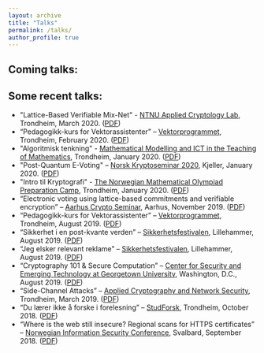 ```yaml
---
layout: archive
title: "Talks"
permalink: /talks/
author_profile: true
---
```


## Coming talks:


## Some recent talks:

* "Lattice-Based Verifiable Mix-Net" - [NTNU Applied Cryptology Lab](https://www.ntnu.edu/iik/nacl-lab), Trondheim, March 2020. ([PDF](https://tjerandsilde.no/files/Lattice_Based_Verifiable_Mix_Net.pdf))
* “Pedagogikk-kurs for Vektorassistenter” – [Vektorprogrammet](https://vektorprogrammet.no), Trondheim, February 2020. ([PDF](https://tjerandsilde.no/files/Pedagogikk_kurs_for_vektorprogrammet_FEB20.pdf))
* "Algoritmisk tenkning" - [Mathematical Modelling and ICT in the Teaching of Mathematics](https://www.ntnu.edu/studies/courses/SKOLE6232), Trondheim, January 2020. ([PDF](https://tjerandsilde.no/files/algoritmisktankegang.pdf))
* "Post-Quantum E-Voting" – [Norsk Kryptoseminar 2020](https://wiki.math.ntnu.no/nks/nks20), Kjeller, January 2020. ([PDF](https://tjerandsilde.no/files/NKS2020.pdf))
* "Intro til Kryptografi" - [The Norwegian Mathematical Olympiad Preparation Camp](https://abelkonkurransen.no/en), Trondheim, January 2020. ([PDF](https://tjerandsilde.no/files/Abelforedrag.pdf))
* “Electronic voting using lattice-based commitments and verifiable encryption” – [Aarhus Crypto Seminar](https://cs.au.dk/~oech/seminar.html), Aarhus, November 2019. ([PDF](https://tjerandsilde.no/files/Aarhus_Crypto_Seminar_Presentation.pdf))
* “Pedagogikk-kurs for Vektorassistenter” – [Vektorprogrammet](https://vektorprogrammet.no), Trondheim, August 2019. ([PDF](https://tjerandsilde.no/files/Pedagogikk_kurs_for_vektorprogrammet.pdf))
* “Sikkerhet i en post-kvante verden” – [Sikkerhetsfestivalen](https://sikkerhetsfestivalen.no), Lillehammer, August 2019. ([PDF](https://tjerandsilde.no/files/Sikkerhetsfestivalen_Tjerand_Silde_Sikkerhet_I_En_Post-kvante_Verden.pdf))
* “Jeg elsker relevant reklame” – [Sikkerhetsfestivalen](https://sikkerhetsfestivalen.no), Lillehammer, August 2019. ([PDF](https://tjerandsilde.no/files/Sikkerhetsfestivalen_Tjerand_Silde_Jeg_Elsker_Relevant_Reklame.pdf))
* “Cryptography 101 & Secure Computation” – [Center for Security and Emerging Technology at Georgetown University](http://cset.georgetown.edu), Washington, D.C., August 2019. ([PDF](https://tjerandsilde.no/files/CSET.pdf))
* “Side-Channel Attacks” – [Applied Cryptography and Network Security](https://www.ntnu.edu/studies/courses/TTM4135), Trondheim, March 2019. ([PDF](https://tjerandsilde.no/files/Side_Channel_Attacks.pdf))
* “Du lærer ikke å forske i forelesning” – [StudForsk](https://wiki.math.ntnu.no/studforsk/start), Trondheim, October 2018. ([PDF](https://tjerandsilde.no/files/StudForsk.pdf))
* “Where is the web still insecure? Regional scans for HTTPS certificates” – [Norwegian Information Security Conference](http://nikt2018.ifi.uio.no/program_nisk_en.html), Svalbard, September 2018. ([PDF](https://tjerandsilde.no/files/NISK_presentation.pdf))
